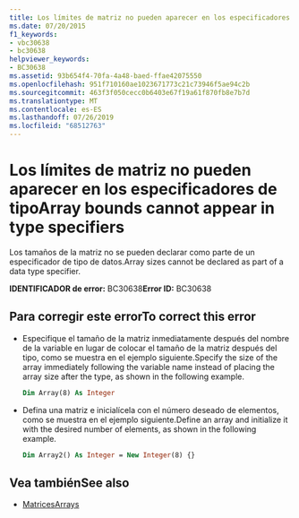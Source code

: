 ```yaml
---
title: Los límites de matriz no pueden aparecer en los especificadores de tipo
ms.date: 07/20/2015
f1_keywords:
- vbc30638
- bc30638
helpviewer_keywords:
- BC30638
ms.assetid: 93b654f4-70fa-4a48-baed-ffae42075550
ms.openlocfilehash: 951f710160ae1023671773c21c73946f5ae94c2b
ms.sourcegitcommit: 463f3f050cecc0b6403e67f19a61f870fb8e7b7d
ms.translationtype: MT
ms.contentlocale: es-ES
ms.lasthandoff: 07/26/2019
ms.locfileid: "68512763"
---
```

# <a name="array-bounds-cannot-appear-in-type-specifiers"></a><span data-ttu-id="2b4d6-102">Los límites de matriz no pueden aparecer en los especificadores de tipo</span><span class="sxs-lookup"><span data-stu-id="2b4d6-102">Array bounds cannot appear in type specifiers</span></span>

<span data-ttu-id="2b4d6-103">Los tamaños de la matriz no se pueden declarar como parte de un especificador de tipo de datos.</span><span class="sxs-lookup"><span data-stu-id="2b4d6-103">Array sizes cannot be declared as part of a data type specifier.</span></span>

<span data-ttu-id="2b4d6-104">**IDENTIFICADOR de error:** BC30638</span><span class="sxs-lookup"><span data-stu-id="2b4d6-104">**Error ID:** BC30638</span></span>

## <a name="to-correct-this-error"></a><span data-ttu-id="2b4d6-105">Para corregir este error</span><span class="sxs-lookup"><span data-stu-id="2b4d6-105">To correct this error</span></span>

- <span data-ttu-id="2b4d6-106">Especifique el tamaño de la matriz inmediatamente después del nombre de la variable en lugar de colocar el tamaño de la matriz después del tipo, como se muestra en el ejemplo siguiente.</span><span class="sxs-lookup"><span data-stu-id="2b4d6-106">Specify the size of the array immediately following the variable name instead of placing the array size after the type, as shown in the following example.</span></span>

  ```vb
  Dim Array(8) As Integer
  ```

- <span data-ttu-id="2b4d6-107">Defina una matriz e inicialícela con el número deseado de elementos, como se muestra en el ejemplo siguiente.</span><span class="sxs-lookup"><span data-stu-id="2b4d6-107">Define an array and initialize it with the desired number of elements, as shown in the following example.</span></span>

  ```vb
  Dim Array2() As Integer = New Integer(8) {}
  ```

## <a name="see-also"></a><span data-ttu-id="2b4d6-108">Vea también</span><span class="sxs-lookup"><span data-stu-id="2b4d6-108">See also</span></span>

- [<span data-ttu-id="2b4d6-109">Matrices</span><span class="sxs-lookup"><span data-stu-id="2b4d6-109">Arrays</span></span>](../../../visual-basic/programming-guide/language-features/arrays/index.md)
